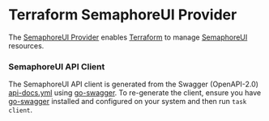 # Terraform SemaphoreUI Provider

The [SemaphoreUI Provider](https://registry.terraform.io/providers/CruGlobal/semaphoreui/latest/docs) enables [Terraform](https://terraform.io) to manage [SemaphoreUI](https://semaphoreui.com/) resources.


### SemaphoreUI API Client
The SemaphoreUI API client is generated from the Swagger (OpenAPI-2.0) [api-docs.yml](https://github.com/semaphoreui/semaphore/blob/develop/api-docs.yml) using [go-swagger](https://goswagger.io/go-swagger/).
To re-generate the client, ensure you have [go-swagger](https://goswagger.io/go-swagger/install/install-binary/) installed and configured on your system and then run `task client`.

